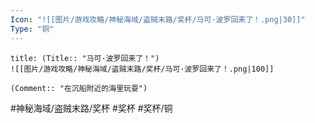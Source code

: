 ```yaml
---
Icon: "![[图片/游戏攻略/神秘海域/盗贼末路/奖杯/马可·波罗回来了！.png|30]]"
Type: "铜"
---
```

```ad-common-bronze-trophy
title: (Title:: "马可·波罗回来了！")
![[图片/游戏攻略/神秘海域/盗贼末路/奖杯/马可·波罗回来了！.png|100]]

(Comment:: "在沉船附近的海里玩耍")
```

#神秘海域/盗贼末路/奖杯 #奖杯 #奖杯/铜
